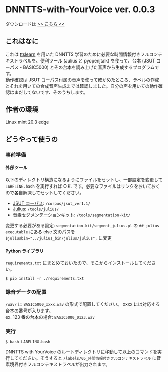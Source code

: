 # DNNTTS-with-YourVoice ver. 0.0.3
ダウンロードは [>> こちら <<](https://gitlab.com/f-matano44/dnntts-with-yourvoice/-/releases)
## これはなに
これは [ttslearn](https://github.com/r9y9/ttslearn) を用いた DNNTTS 学習のために必要な時間情報付きフルコンテキストラベルを、便利ツール (Julius と pyopenjtalk) を使って、台本 (JSUT コーパス - BASIC5000) とその台本を読み上げた音声から生成するプログラムです。<br>
動作確認は JSUT コーパス付属の音声を使って確かめたところ、ラベルの作成とそれを用いての合成音声生成までは確認しました。自分の声を用いての動作確認はまだしてないです、そのうちします。
## 作者の環境
Linux mint 20.3 edge
## どうやって使うの
### 事前準備
#### 外部ツール
以下のディレクトリ構造になるようにファイルをセットし、一部設定を変更して `LABELING.bash` を実行すれば O.K. です。必要なファイルはリンクをおいておくので各自解凍してセットしてください。<br>
- [JSUT コーパス](https://sites.google.com/site/shinnosuketakamichi/publication/jsut): `/corpus/jsut_ver1.1/`
- [Julius](https://julius.osdn.jp/index.php?q=newjulius.html): `/tools/julius/`
- [音素セグメンテーションキット](https://julius.osdn.jp/index.php?q=ouyoukit.html): `/tools/segmentation-kit/`

変更する必要がある設定: `segmentation-kit/segment_julius.pl` の `## julius executable` にある else 文のパスを `$juliusbin="../julius_bin/julius/julius";` に変更
#### Python ライブラリ
`requirements.txt` にまとめておいたので、そこからインストールしてください。<br>
```
$ pip install -r ./requirements.txt
```
### 録音データの配置
`/wav/` に `BASIC5000_xxxx.wav` の形式で配置してください。 xxxx には対応する台本の番号が入ります。<br>
ex. 123 番の台本の場合: `BASIC5000_0123.wav`
### 実行

```
$ bash LABELING.bash
```

DNNTTS with YourVoice のルートディレクトリに移動して以上のコマンドを実行してください。そうすると `/labels/05_時間情報付きフルコンテキストラベル` に音素境界付きフルコンテキストラベルが出力されます。<br>

